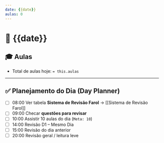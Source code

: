 ```yaml
---
date: {{date}}
aulas: 0
---
```


# 📅 {{date}}

## 🎓 Aulas
- Total de aulas hoje: `= this.aulas`

---

## ✅ Planejamento do Dia (Day Planner)

- [ ] 08:00 Ver tabela **Sistema de Revisão Farol** → [[Sistema de Revisão Farol]]
- [ ] 09:00 Checar **questões para revisar**
- [ ] 10:00 Assistir 10 aulas do dia (`Meta: 10`)
- [ ] 14:00 Revisão D1 – Mesmo Dia
- [ ] 15:00 Revisão do dia anterior
- [ ] 20:00 Revisão geral / leitura leve
